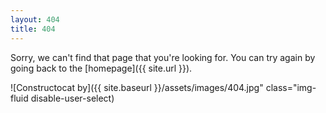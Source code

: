 ```yaml
---
layout: 404
title: 404
---
```


Sorry, we can't find that page that you're looking for. You can try again by going back to the [homepage]({{ site.url }}).

![Constructocat by]({{ site.baseurl }}/assets/images/404.jpg" class="img-fluid disable-user-select)
